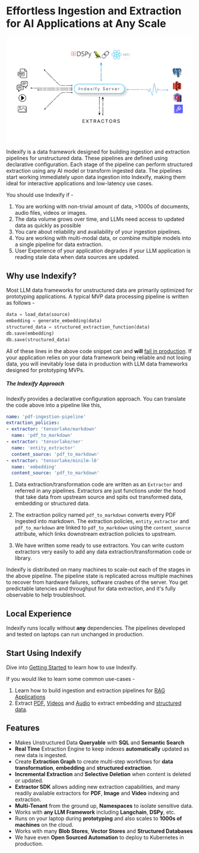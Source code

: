 # Effortless Ingestion and Extraction for AI Applications at Any Scale

![Indexify High Level](images/Indexify_KAT.gif)

Indexify is a data framework designed for building ingestion and extraction pipelines for unstructured data. These pipelines are defined using declarative configuration. Each stage of the pipeline can perform structured extraction using any AI model or transform ingested data. The pipelines start working immediately upon data ingestion into Indexify, making them ideal for interactive applications and low-latency use cases.

You should use Indexify if - 

1. You are working with non-trivial amount of data, >1000s of documents, audio files, videos or images. 
2. The data volume grows over time, and LLMs need access to updated data as quickly as possible
3. You care about reliability and availability of your ingestion pipelines. 
4. You are working with multi-modal data, or combine multiple models into a single pipeline for data extraction.
5. User Experience of your application degrades if your LLM application is reading stale data when data sources are updated.

## Why use Indexify?
Most LLM data frameworks for unstructured data are primarily optimized for prototyping applications. A typical MVP data processing pipeline is written as follows -
```python
data = load_data(source)
embedding = generate_embedding(data) 
structured_data = structured_extraction_function(data)
db.save(embedding)
db.save(structured_data)
```
All of these lines in the above code snippet can and **will** [fail in production](https://www.somethingsimilar.com/2013/01/14/notes-on-distributed-systems-for-young-bloods/). If your application relies on your data framework being reliable and not losing data, you will inevitably lose data in production with LLM data frameworks designed for prototyping MVPs.

##### The Indexify Approach
Indexify provides a declarative configuration approach. You can translate the code above into a pipeline like this,
```yaml
name: 'pdf-ingestion-pipeline'
extraction_policies:
- extractor: 'tensorlake/markdown'
  name: 'pdf_to_markdown'
- extractor: 'tensorlake/ner'
  name: 'entity_extractor'
  content_source: 'pdf_to_markdown'
- extractor: 'tensorlake/minilm-l6'
  name: 'embedding'
  content_source: 'pdf_to_markdown'
```

1. Data extraction/transformation code are written as an `Extractor` and referred in any pipelines. Extractors are just functions under the hood that take data from upstream source and spits out transformed data, embedding or structured data. 

2. The extraction policy named `pdf_to_markdown` converts every PDF ingested into markdown. The extraction policies, `entity_extractor` and `pdf_to_markdown` are linked to `pdf_to_markdown` using the `content_source` attribute, which links downstream extraction policies to upstream. 

3. We have written some ready to use extractors. You can write custom extractors very easily to add any data extraction/transformation code or library.

Indexify is distributed on many machines to scale-out each of the stages in the above pipeline. The pipeline state is replicated across multiple machines to recover from hardware failures, software crashes of the server. You get predictable latencies and throughput for data extraction, and it's fully observable to help troubleshoot. 

## Local Experience
Indexify runs locally without **any** dependencies. The pipelines developed and tested on laptops can run unchanged in production.

## Start Using Indexify

Dive into [Getting Started](getting_started.md) to learn how to use Indexify.

If you would like to learn some common use-cases - 

1. Learn how to build ingestion and extraction pipelines for [RAG Applications](usecases/rag.md)
2. Extract [PDF](usecases/pdf_extraction.md), [Videos](usecases/video_rag.md) and [Audio](usecases/audio_extraction.md) to extract embedding and [structured data](usecases/image_retrieval.md).

## Features

* Makes Unstructured Data **Queryable** with **SQL** and **Semantic Search**
* **Real Time** Extraction Engine to keep indexes **automatically** updated as new data is ingested.
* Create **Extraction Graph** to create multi-step workflows for **data transformation**, **embedding** and **structured extraction**.
* **Incremental Extraction** and **Selective Deletion** when content is deleted or updated.
* **Extractor SDK** allows adding new extraction capabilities, and many readily available extractors for **PDF**, **Image** and **Video** indexing and extraction.
* **Multi-Tenant** from the ground up, **Namespaces** to isolate sensitive data.
* Works with **any LLM Framework** including **Langchain**, **DSPy**, etc.
* Runs on your laptop during **prototyping** and also scales to **1000s of machines** on the cloud.
* Works with many **Blob Stores**, **Vector Stores** and **Structured Databases**
* We have even **Open Sourced Automation** to deploy to Kubernetes in production.

